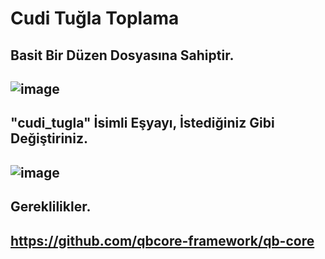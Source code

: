 # Cudi Tuğla Toplama
## Basit Bir Düzen Dosyasına Sahiptir.
## ![image](https://github.com/user-attachments/assets/30a6d975-f0dc-4f4b-b16a-bfa86dc0a451)
## "cudi_tugla" İsimli Eşyayı, İstediğiniz Gibi Değiştiriniz.
## ![image](https://github.com/user-attachments/assets/ab26e0e4-3e51-4110-861d-b8ad5bbc0a59)
## Gereklilikler.
## https://github.com/qbcore-framework/qb-core
